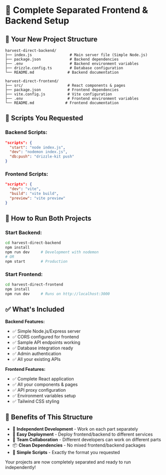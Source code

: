 # 🚀 Complete Separated Frontend & Backend Setup

## 📁 Your New Project Structure

```
harvest-direct-backend/
├── index.js                 # Main server file (Simple Node.js)
├── package.json             # Backend dependencies
├── .env                     # Backend environment variables
├── drizzle.config.ts        # Database configuration
└── README.md               # Backend documentation

harvest-direct-frontend/
├── src/                    # React components & pages
├── package.json            # Frontend dependencies
├── vite.config.js          # Vite configuration
├── .env                    # Frontend environment variables
└── README.md              # Frontend documentation
```

## 🎯 Scripts You Requested

### Backend Scripts:
```json
"scripts": {
  "start": "node index.js",
  "dev": "nodemon index.js",
  "db:push": "drizzle-kit push"
}
```

### Frontend Scripts:
```json
"scripts": {
  "dev": "vite",
  "build": "vite build",
  "preview": "vite preview"
}
```

## 🚀 How to Run Both Projects

### Start Backend:
```bash
cd harvest-direct-backend
npm install
npm run dev     # Development with nodemon
# OR
npm start       # Production
```

### Start Frontend:
```bash
cd harvest-direct-frontend  
npm install
npm run dev     # Runs on http://localhost:3000
```

## ✅ What's Included

**Backend Features:**
- ✅ Simple Node.js/Express server
- ✅ CORS configured for frontend
- ✅ Sample API endpoints working
- ✅ Database integration ready
- ✅ Admin authentication
- ✅ All your existing APIs

**Frontend Features:**
- ✅ Complete React application
- ✅ All your components & pages
- ✅ API proxy configuration
- ✅ Environment variables setup
- ✅ Tailwind CSS styling

## 🔧 Benefits of This Structure

- 🎯 **Independent Development** - Work on each part separately
- 🚀 **Easy Deployment** - Deploy frontend/backend to different services  
- 👥 **Team Collaboration** - Different developers can work on different parts
- 📦 **Clean Dependencies** - No mixed frontend/backend packages
- 🔧 **Simple Scripts** - Exactly the format you requested

Your projects are now completely separated and ready to run independently!